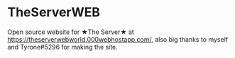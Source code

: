 # TheServerWEB
Open source website for ★The Server★ at https://theserverwebworld.000webhostapp.com/, also big thanks to myself and Tyrone#5296 for making the site.
